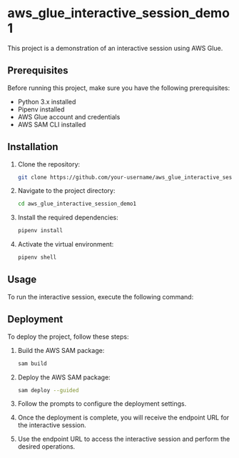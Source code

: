 # aws_glue_interactive_session_demo1

This project is a demonstration of an interactive session using AWS Glue.

## Prerequisites

Before running this project, make sure you have the following prerequisites:

- Python 3.x installed
- Pipenv installed
- AWS Glue account and credentials
- AWS SAM CLI installed

## Installation
1. Clone the repository:

    ```bash
    git clone https://github.com/your-username/aws_glue_interactive_session_demo1.git
    ```

2. Navigate to the project directory:

    ```bash
    cd aws_glue_interactive_session_demo1
    ```

3. Install the required dependencies:

    ```bash
    pipenv install
    ```

4. Activate the virtual environment:


    ```bash
    pipenv shell
    ```

## Usage

To run the interactive session, execute the following command:

## Deployment

To deploy the project, follow these steps:

1. Build the AWS SAM package:

    ```bash
    sam build
    ```

2. Deploy the AWS SAM package:

    ```bash
    sam deploy --guided
    ```

3. Follow the prompts to configure the deployment settings.

4. Once the deployment is complete, you will receive the endpoint URL for the interactive session.

5. Use the endpoint URL to access the interactive session and perform the desired operations.